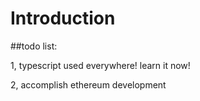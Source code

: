 # Introduction

##todo list:

1, typescript used everywhere! learn it now!

2, accomplish ethereum development


